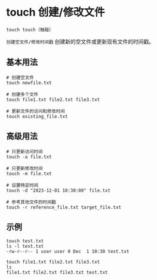# touch 创建/修改文件

`touch touch（触碰）`

`创建空文件/修改时间戳` 创建新的空文件或更新现有文件的时间戳。

## 基本用法
```shell
# 创建空文件
touch newfile.txt

# 创建多个文件
touch file1.txt file2.txt file3.txt

# 更新文件的访问和修改时间
touch existing_file.txt
```

## 高级用法
```shell
# 只更新访问时间
touch -a file.txt

# 只更新修改时间
touch -m file.txt

# 设置特定时间
touch -d "2023-12-01 10:30:00" file.txt

# 参考其他文件的时间戳
touch -r reference_file.txt target_file.txt
```

## 示例
```shell
touch test.txt
ls -l test.txt
-rw-r--r-- 1 user user 0 Dec  1 10:30 test.txt

touch file1.txt file2.txt file3.txt
ls
file1.txt file2.txt file3.txt test.txt
```
